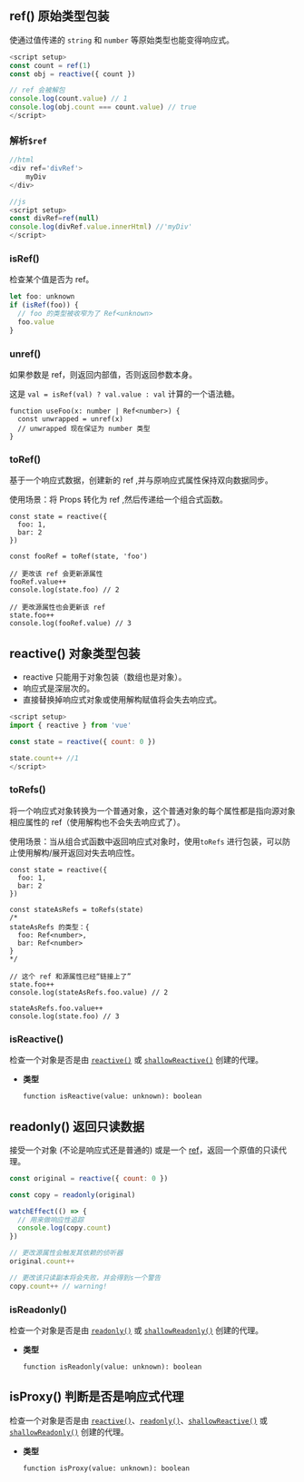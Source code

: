 ## ref() 原始类型包装

使通过值传递的 `string` 和 `number` 等原始类型也能变得响应式。

```ts
<script setup>
const count = ref(1)
const obj = reactive({ count })

// ref 会被解包
console.log(count.value) // 1
console.log(obj.count === count.value) // true
</script>
```

### 解析`$ref`

~~~js
//html
<div ref='divRef'>
    myDiv
</div>

//js
<script setup>
const divRef=ref(null)
console.log(divRef.value.innerHtml) //'myDiv'
</script>
~~~

### isRef()

检查某个值是否为 ref。

~~~js
let foo: unknown
if (isRef(foo)) {
  // foo 的类型被收窄为了 Ref<unknown>
  foo.value
}
~~~

### unref()

如果参数是 ref，则返回内部值，否则返回参数本身。

这是 `val = isRef(val) ? val.value : val` 计算的一个语法糖。

```tsx
function useFoo(x: number | Ref<number>) {
  const unwrapped = unref(x)
  // unwrapped 现在保证为 number 类型
}
```

### toRef()

基于一个响应式数据，创建新的 ref ,并与原响应式属性保持双向数据同步。

使用场景：将 Props 转化为 ref ,然后传递给一个组合式函数。

```tsx
const state = reactive({
  foo: 1,
  bar: 2
})

const fooRef = toRef(state, 'foo')

// 更改该 ref 会更新源属性
fooRef.value++
console.log(state.foo) // 2

// 更改源属性也会更新该 ref
state.foo++
console.log(fooRef.value) // 3
```

## reactive() 对象类型包装

- reactive 只能用于对象包装（数组也是对象）。
- 响应式是深层次的。
- 直接替换掉响应式对象或使用解构赋值将会失去响应式。

```js
<script setup>
import { reactive } from 'vue'

const state = reactive({ count: 0 })

state.count++ //1
</script>
```

### toRefs()

将一个响应式对象转换为一个普通对象，这个普通对象的每个属性都是指向源对象相应属性的 ref（使用解构也不会失去响应式了）。

使用场景：当从组合式函数中返回响应式对象时，使用`toRefs` 进行包装，可以防止使用解构/展开返回对失去响应性。

```tsx
const state = reactive({
  foo: 1,
  bar: 2
})

const stateAsRefs = toRefs(state)
/*
stateAsRefs 的类型：{
  foo: Ref<number>,
  bar: Ref<number>
}
*/

// 这个 ref 和源属性已经“链接上了”
state.foo++
console.log(stateAsRefs.foo.value) // 2

stateAsRefs.foo.value++
console.log(state.foo) // 3
```

### isReactive()

检查一个对象是否是由 [`reactive()`](https://cn.vuejs.org/api/reactivity-core.html#reactive) 或 [`shallowReactive()`](https://cn.vuejs.org/api/reactivity-advanced.html#shallowreactive) 创建的代理。

- **类型**

  ```
  function isReactive(value: unknown): boolean
  ```

## readonly() 返回只读数据

接受一个对象 (不论是响应式还是普通的) 或是一个 [ref](https://cn.vuejs.org/api/reactivity-core.html#ref)，返回一个原值的只读代理。

```js
const original = reactive({ count: 0 })

const copy = readonly(original)

watchEffect(() => {
  // 用来做响应性追踪
  console.log(copy.count)
})

// 更改源属性会触发其依赖的侦听器
original.count++

// 更改该只读副本将会失败，并会得到s一个警告
copy.count++ // warning!
```

### isReadonly()

检查一个对象是否是由 [`readonly()`](https://cn.vuejs.org/api/reactivity-core.html#readonly) 或 [`shallowReadonly()`](https://cn.vuejs.org/api/reactivity-advanced.html#shallowreadonly) 创建的代理。

- **类型**

  ```tsx
  function isReadonly(value: unknown): boolean
  ```

## isProxy() 判断是否是响应式代理

检查一个对象是否是由 [`reactive()`](https://cn.vuejs.org/api/reactivity-core.html#reactive)、[`readonly()`](https://cn.vuejs.org/api/reactivity-core.html#readonly)、[`shallowReactive()`](https://cn.vuejs.org/api/reactivity-advanced.html#shallowreactive) 或 [`shallowReadonly()`](https://cn.vuejs.org/api/reactivity-advanced.html#shallowreadonly) 创建的代理。

- **类型**

  ```tsx
  function isProxy(value: unknown): boolean
  ```